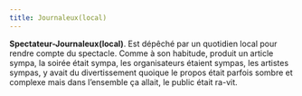 ```yaml
---
title: Journaleux(local)
---
```


**Spectateur-Journaleux(local)**. Est dépêché par un quotidien local pour rendre compte du spectacle. Comme à son habitude, produit un article sympa, la soirée était sympa, les organisateurs étaient sympas, les artistes sympas, y avait du divertissement quoique le propos était parfois sombre et complexe mais dans l’ensemble ça allait, le public était ra-vit. 